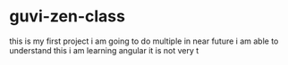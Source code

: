 # guvi-zen-class
this is my first project
i am going to do multiple in near future
i am able to understand this
i am learning angular it is not very t
